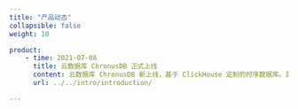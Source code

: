 ```yaml
---
title: "产品动态"
collapsible: false
weight: 10

product:
    - time: 2021-07-08
      title: 云数据库 ChronusDB 正式上线
      content: 云数据库 ChronusDB 新上线，基于 ClickHouse 定制的时序数据库。具备分布式架构，提供高效的数据查找和写入功能，强大的数据分析功能；具备完善的监控和告警平台，提供分钟级告警功能。
      url: ../../intro/introduction/

---
```


<!-- 设置上述参数可生成产品动态页  -->
